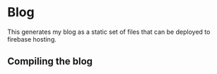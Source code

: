 # Blog

This generates my blog as a static set of files that can be deployed to firebase hosting.

## Compiling the blog


